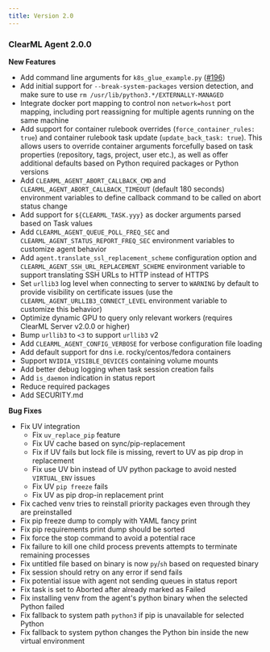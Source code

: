 ```yaml
---
title: Version 2.0
---
```


### ClearML Agent 2.0.0

**New Features**
* Add command line arguments for `k8s_glue_example.py` ([#196](https://github.com/clearml/clearml-agent/pull/196))
* Add initial support for `--break-system-packages` version detection, and make sure to use `rm /usr/lib/python3.*/EXTERNALLY-MANAGED`
* Integrate docker port mapping to control non `network=host` port mapping, including port reassigning for multiple agents running on the same machine
* Add support for container rulebook overrides (`force_container_rules: true`) and container rulebook task update 
  (`update_back_task: true`). This allows users to override container arguments forcefully based on task properties
  (repository, tags, project, user etc.), as well as offer additional defaults based on Python required packages or Python versions
* Add `CLEARML_AGENT_ABORT_CALLBACK_CMD` and `CLEARML_AGENT_ABORT_CALLBACK_TIMEOUT` (default 180 seconds) environment 
  variables to define callback command to be called on abort status change
* Add support for `${CLEARML_TASK.yyy}` as docker arguments parsed based on Task values
* Add `CLEARML_AGENT_QUEUE_POLL_FREQ_SEC` and `CLEARML_AGENT_STATUS_REPORT_FREQ_SEC` environment variables to customize agent behavior
* Add `agent.translate_ssl_replacement_scheme` configuration option and `CLEARML_AGENT_SSH_URL_REPLACEMENT_SCHEME` environment 
  variable to support translating SSH URLs to HTTP instead of HTTPS
* Set `urllib3` log level when connecting to server to `WARNING` by default to provide visibility on certificate issues 
  (use the `CLEARML_AGENT_URLLIB3_CONNECT_LEVEL` environment variable to customize this behavior)
* Optimize dynamic GPU to query only relevant workers (requires ClearML Server v2.0.0 or higher)
* Bump `urllib3` to `<3` to support `urllib3` v2
* Add `CLEARML_AGENT_CONFIG_VERBOSE` for verbose configuration file loading
* Add default support for dns i.e. rocky/centos/fedora containers
* Support `NVIDIA_VISIBLE_DEVICES` containing volume mounts
* Add better debug logging when task session creation fails
* Add `is_daemon` indication in status report
* Reduce required packages
* Add SECURITY.md

**Bug Fixes**
* Fix UV integration
  * Fix `uv_replace_pip` feature
  * Fix UV cache based on sync/pip-replacement
  * Fix if UV fails but lock file is missing, revert to UV as pip drop in replacement
  * Fix use UV bin instead of UV python package to avoid nested `VIRTUAL_ENV` issues
  * Fix UV `pip freeze` fails
  * Fix UV as pip drop-in replacement print
* Fix cached venv tries to reinstall priority packages even through they are preinstalled
* Fix pip freeze dump to comply with YAML fancy print
* Fix pip requirements print dump should be sorted
* Fix force the stop command to avoid a potential race
* Fix failure to kill one child process prevents attempts to terminate remaining processes
* Fix untitled file based on binary is now `py`/`sh` based on requested binary
* Fix session should retry on any error if send fails
* Fix potential issue with agent not sending queues in status report
* Fix task is set to Aborted after already marked as Failed
* Fix installing venv from the agent's python binary when the selected Python failed
* Fix fallback to system path `python3` if pip is unavailable for selected Python 
* Fix fallback to system python changes the Python bin inside the new virtual environment